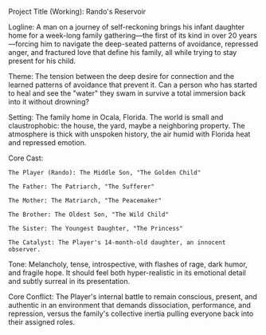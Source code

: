Project Title (Working): Rando's Reservoir

Logline: A man on a journey of self-reckoning brings his infant daughter home for a week-long family gathering—the first of its kind in over 20 years—forcing him to navigate the deep-seated patterns of avoidance, repressed anger, and fractured love that define his family, all while trying to stay present for his child.

Theme: The tension between the deep desire for connection and the learned patterns of avoidance that prevent it. Can a person who has started to heal and see the "water" they swam in survive a total immersion back into it without drowning?

Setting: The family home in Ocala, Florida. The world is small and claustrophobic: the house, the yard, maybe a neighboring property. The atmosphere is thick with unspoken history, the air humid with Florida heat and repressed emotion.

Core Cast:

    The Player (Rando): The Middle Son, "The Golden Child"

    The Father: The Patriarch, "The Sufferer"

    The Mother: The Matriarch, "The Peacemaker"

    The Brother: The Oldest Son, "The Wild Child"

    The Sister: The Youngest Daughter, "The Princess"

    The Catalyst: The Player's 14-month-old daughter, an innocent observer.

Tone: Melancholy, tense, introspective, with flashes of rage, dark humor, and fragile hope. It should feel both hyper-realistic in its emotional detail and subtly surreal in its presentation.

Core Conflict: The Player's internal battle to remain conscious, present, and authentic in an environment that demands dissociation, performance, and repression, versus the family's collective inertia pulling everyone back into their assigned roles.